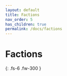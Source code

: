 ```yaml
---
layout: default
title: Factions
nav_order: 5
has_children: true
permalink: /docs/factions
---
```


# Factions

{: .fs-6 .fw-300 }
